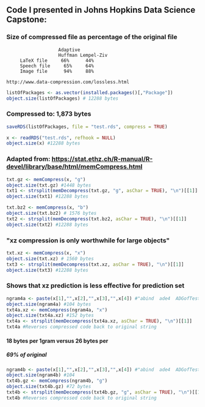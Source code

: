 ## Code I presented in Johns Hopkins Data Science Capstone:

### Size of compressed file as percentage of the original file

                       Adaptive
                       Huffman Lempel-Ziv
         LaTeX file     66%      44%
         Speech file     65%     64%
         Image file      94%     88%

    http://www.data-compression.com/lossless.html

```R
listOfPackages <- as.vector(installed.packages()[,"Package"])
object.size(listOfPackages) # 12288 bytes
```

### Compressed to: 1,873 bytes

```R
saveRDS(listOfPackages, file = "test.rds", compress = TRUE)

x <- readRDS("test.rds", refhook = NULL)
object.size(x) #12288 bytes
```

### Adapted from: https://stat.ethz.ch/R-manual/R-devel/library/base/html/memCompress.html

```R
txt.gz <- memCompress(x, "g")
object.size(txt.gz) #1448 bytes
txt1 <- strsplit(memDecompress(txt.gz, "g", asChar = TRUE), "\n")[[1]]
object.size(txt1) #12288 bytes

txt.bz2 <- memCompress(x, "b")
object.size(txt.bz2) # 1576 bytes
txt2 <- strsplit(memDecompress(txt.bz2, asChar = TRUE), "\n")[[1]]
object.size(txt2) #12288 bytes
```

### "xz compression is only worthwhile for large objects"

```R
txt.xz <- memCompress(x, "x")
object.size(txt.xz) # 1560 bytes
txt3 <- strsplit(memDecompress(txt.xz, asChar = TRUE), "\n")[[1]]
object.size(txt3) #12288 bytes
```

### Shows that xz prediction is less effective for prediction set

```R
ngram4a <- paste(x[1],"",x[2],"",x[3],"",x[4]) #"abind  ade4  ADGofTest  animation"
object.size(ngram4a) #104 bytes
txt4a.xz <- memCompress(ngram4a, "x")
object.size(txt4a.xz) #152 bytes
txt4a <- strsplit(memDecompress(txt4a.xz, asChar = TRUE), "\n")[[1]]
txt4a #Reverses compressed code back to original string
```

#### 18 bytes per 1gram versus 26 bytes per

##### 69% of original

```R
ngram4b <- paste(x[1],"",x[2],"",x[3],"",x[4]) #"abind  ade4  ADGofTest  animation"
object.size(ngram4b) #104
txt4b.gz <- memCompress(ngram4b, "g")
object.size(txt4b.gz) #72 bytes
txt4b <- strsplit(memDecompress(txt4b.gz, "g", asChar = TRUE), "\n")[[1]]
txt4b #Reverses compressed code back to original string
```
